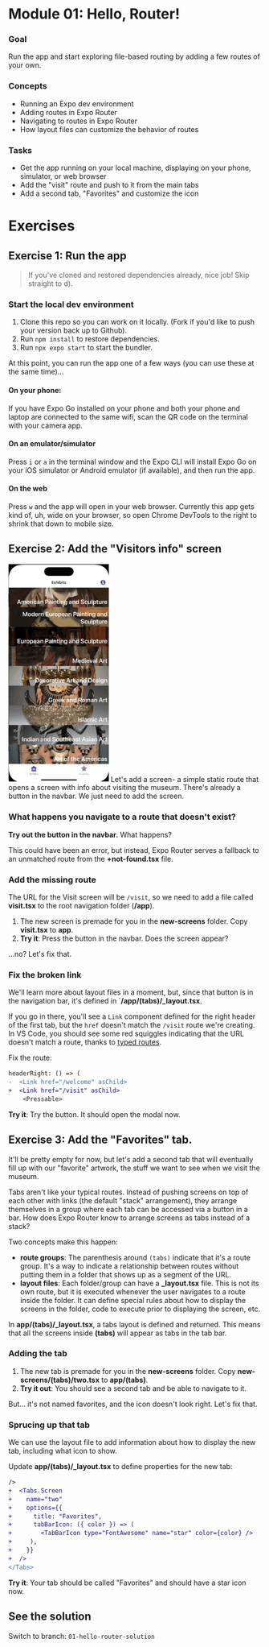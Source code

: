 # Module 01: Hello, Router!

### Goal
Run the app and start exploring file-based routing by adding a few routes of your own.

### Concepts
- Running an Expo dev environment
- Adding routes in Expo Router
- Navigating to routes in Expo Router
- How layout files can customize the behavior of routes

### Tasks
- Get the app running on your local machine, displaying on your phone, simulator, or web browser
- Add the "visit" route and push to it from the main tabs
- Add a second tab, "Favorites" and customize the icon

# Exercises
## Exercise 1: Run the app

> If you've cloned and restored dependencies already, nice job! Skip straight to d).

### Start the local dev environment
1. Clone this repo so you can work on it locally. (Fork if you'd like to push your version back up to Github).
2. Run `npm install` to restore dependencies.
3. Run `npx expo start` to start the bundler.

At this point, you can run the app one of a few ways (you can use these at the same time)...

#### On your phone:
If you have Expo Go installed on your phone and both your phone and laptop are connected to the same wifi, scan the QR code on the terminal with your camera app.

#### On an emulator/simulator
Press `i` or `a` in the terminal window and the Expo CLI will install Expo Go on your iOS simulator or Android emulator (if available), and then run the app.

#### On the web
Press `w` and the app will open in your web browser. Currently this app gets kind of, uh, wide on your browser, so open Chrome DevTools to the right to shrink that down to mobile size.

## Exercise 2: Add the "Visitors info" screen
<img src="./assets/01/add-modal.gif" alt="animated" width="200"/>
Let's add a screen- a simple static route that opens a screen with info about visiting the museum. There's already a button in the navbar. We just need to add the screen.

### What happens you navigate to a route that doesn't exist?
**Try out the button in the navbar.** What happens?

This could have been an error, but instead, Expo Router serves a fallback to an unmatched route from the **+not-found.tsx** file.

<!-- TODO: unmatched route syntax in template doesn't match docs, investigate: https://docs.expo.dev/router/error-handling/#unmatched-routes -->

### Add the missing route
The URL for the Visit screen will be `/visit`, so we need to add a file called **visit.tsx** to the root navigation folder (**/app**).

1. The new screen is premade for you in the **new-screens** folder. Copy **visit.tsx** to **app**.
2. **Try it**: Press the button in the navbar. Does the screen appear?

...no? Let's fix that.

### Fix the broken link
We'll learn more about layout files in a moment, but, since that button is in the navigation bar, it's defined in `**/app/(tabs)/_layout.tsx**.

If you go in there, you'll see a `Link` component defined for the right header of the first tab, but the `href` doesn't match the `/visit` route we're creating. In VS Code, you should see some red squiggles indicating that the URL doesn't match a route, thanks to [typed routes](https://docs.expo.dev/router/reference/typed-routes/).

Fix the route:

```diff _layout.tsx
headerRight: () => (
-  <Link href="/welcome" asChild>
+  <Link href="/visit" asChild>
    <Pressable>
```

 **Try it**: Try the button. It should open the modal now.

## Exercise 3: Add the "Favorites" tab.
It'll be pretty empty for now, but let's add a second tab that will eventually fill up with our "favorite" artwork, the stuff we want to see when we visit the museum.

Tabs aren't like your typical routes. Instead of pushing screens on top of each other with links (the default "stack" arrangement), they arrange themselves in a group where each tab can be accessed via a button in a bar. How does Expo Router know to arrange screens as tabs instead of a stack?

Two concepts make this happen:
- **route groups**: The parenthesis around `(tabs)` indicate that it's a route group. It's a way to indicate a relationship between routes without putting them in a folder that shows up as a segment of the URL.
- **layout files**: Each folder/group can have a **_layout.tsx** file. This is not its own route, but it is executed whenever the user navigates to a route inside the folder. It can define special rules about how to display the screens in the folder, code to execute prior to displaying the screen, etc.

In **app/(tabs)/_layout.tsx**, a tabs layout is defined and returned. This means that all the screens inside **(tabs)** will appear as tabs in the tab bar.

### Adding the tab
1. The new tab is premade for you in the **new-screens** folder. Copy **new-screens/(tabs)/two.tsx** to **app/(tabs)**.
2. **Try it out**: You should see a second tab and be able to navigate to it.

But... it's not named favorites, and the icon doesn't look right. Let's fix that.

### Sprucing up that tab
We can use the layout file to add information about how to display the new tab, including what icon to show.

Update **app/(tabs)/_layout.tsx** to define properties for the new tab:
```diff _layout.tsx
/>
+  <Tabs.Screen
+    name="two"
+    options={{
+      title: "Favorites",
+      tabBarIcon: ({ color }) => (
+        <TabBarIcon type="FontAwesome" name="star" color={color} />
+     ),
+    }}
+  />
</Tabs>
```

**Try it**: Your tab should be called "Favorites" and should have a star icon now.

## See the solution
Switch to branch: `01-hello-router-solution`